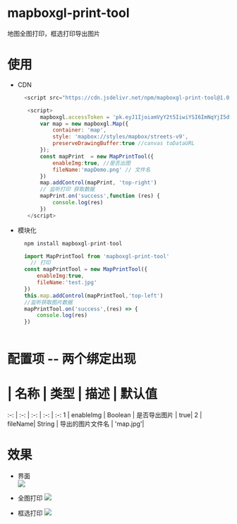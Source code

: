 # mapboxgl-print-tool
地图全图打印，框选打印导出图片
# 使用
 -  CDN
     ```js
       <script src="https://cdn.jsdelivr.net/npm/mapboxgl-print-tool@1.0.2/dist/index.js"></script>
     ```
     ```js
        <script>
            mapboxgl.accessToken = 'pk.eyJ1IjoiamVyY2t5IiwiYSI6ImNqYjI5dWp3dzI1Y2YzMnM3eG0xNnV3bWsifQ.eQp4goc9Ng8SuEZcdgNJ_g';
            var map = new mapboxgl.Map({
                container: 'map',
                style: 'mapbox://styles/mapbox/streets-v9',
                preserveDrawingBuffer:true //canvas toDataURL
            });
            const mapPrint  = new MapPrintTool({
                enableImg:true, //是否出图
                fileName:'mapDemo.png' // 文件名
            })
            map.addControl(mapPrint, 'top-right')
            // 监听打印 获取数据 
            mapPrint.on('success',function (res) {
                console.log(res)
            })
        </script>
     ```
 - 模块化
   ```js
     npm install mapboxgl-print-tool
   ```  
   ```js
     import MapPrintTool from 'mapboxgl-print-tool'
       // 打印
     const mapPrintTool = new MapPrintTool({
         enableImg:true,
         fileName:'test.jpg'
     })
     this.map.addControl(mapPrintTool,'top-left')
     //监听获取图片数据
     mapPrintTool.on('success',(res) => {
         console.log(res)
     })
    
    ```  
    
# 配置项 -- 两个绑定出现
  # | 名称 | 类型 | 描述 | 默认值
  :-: | :-: | :-: | :-: | :-:
  1 | enableImg | Boolean | 是否导出图片 | true| 
  2 | fileName| String | 导出的图片文件名 | 'map.jpg'|
 
# 效果
  - 界面   
  ![](fullmap.png)
  
  - 全图打印
  ![](fullprint.jpg)
  
  - 框选打印
  ![](partprint.jpg)
